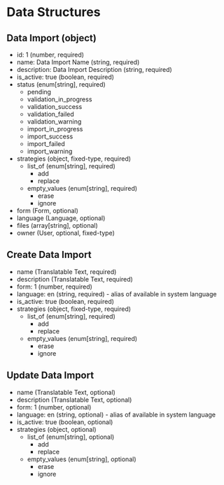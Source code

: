 # Data Structures

## Data Import (object)
+ id: 1 (number, required)
+ name: Data Import Name (string, required)
+ description: Data Import Description (string, required)
+ is_active: true (boolean, required)
+ status (enum[string], required)
    - pending
    - validation_in_progress
    - validation_success
    - validation_failed
    - validation_warning
    - import_in_progress
    - import_success
    - import_failed
    - import_warning
+ strategies (object, fixed-type, required)
    + list_of (enum[string], required)
        - add
        - replace
    + empty_values (enum[string], required)
        - erase
        - ignore
+ form (Form, optional)
+ language (Language, optional)
+ files (array[string], optional)
+ owner (User, optional, fixed-type)

## Create Data Import
+ name (Translatable Text, required)
+ description (Translatable Text, required)
+ form: 1 (number, required)
+ language: en (string, required) - alias of available in system language
+ is_active: true (boolean, required)
+ strategies (object, fixed-type, required)
    + list_of (enum[string], required)
        - add
        - replace
    + empty_values (enum[string], required)
        - erase
        - ignore
        
## Update Data Import
+ name (Translatable Text, optional)
+ description (Translatable Text, optional)
+ form: 1 (number, optional)
+ language: en (string, optional) - alias of available in system language
+ is_active: true (boolean, optional)
+ strategies (object, optional)
    + list_of (enum[string], optional)
        - add
        - replace
    + empty_values (enum[string], optional)
        - erase
        - ignore
